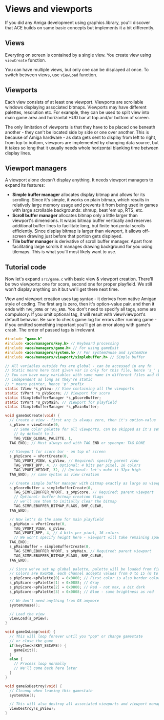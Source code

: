 # Views and viewports

If you did any Amiga development using graphics.library, you'll discover that
ACE builds on same basic concepts but implements it a bit differently.

## Views

Everyting on screen is contained by a single view. You create view using
`viewCreate` function.

You can have multiple views, but only one can be displayed at once. To switch
between views, use `viewLoad` function.

## Viewports

Each view consists of at least one viewport. Viewports are scrollable windows
displaying associated bitmaps. Viewports may have different palettes, resolution
etc. For example, they can be used to split view into main game area and
horizontal HUD bar at top and/or bottom of screen.

The only limitation of viewports is that they have to be placed one beneath
another - they can't be located side by side or one over another. This is
because of Amiga hardware - as data gets sent to display from left to right,
from top to bottom, viewpors are implemented by changing data source,
but it takes so long that it usually needs whole horizontal blanking time
between display lines.

## Viewport managers

A viewport alone doesn't display anything. It needs viewport managers to expand
its features:

- **Simple buffer manager** allocates display bitmap and allows for its
  scrolling. Since it's simple, it works on plain bitmap, which results
  in relatively large memory usage and prevents it from being used in games
  with large scrollable backgrounds: shmup, beat 'em up, RTS, etc.
- **Scroll buffer manager** allocates bitmap only a little larger than
  viewport's dimensions. It wraps bitmap buffer vertically and reserves
  additional buffer lines to facilitate long, but finite horizontal scrolls
  efficiently. Since display bitmap is larger than viewport, it allows
  off-screen drawing just before that portion gets displayed.
- **Tile buffer manager** is derivative of scroll buffer manager. Apart from
  facilitating large scrolls it manages drawing background for you using
  tilemaps. This is what you'll most likely want to use.

## Tutorial code

Now let's expand `src/game.c` with basic view & viewport creation. There'll be
two viewports: one for score, second one for proper playfield. We still won't
display anything on it but we'll get there next time.

View and viewport creation uses tag syntax - it derives from native Amigan style
of coding. The first arg is zero, then it's option-value pair, and then it ends
with `TAG_DONE` or `TAG_END`. You don't need to specify all tags, some are
compulsory. If you omit optional tag, it will result with view/viewport's
default behavior. Be sure to check game.log for errors after running game -
if you omitted something important you'll get an error along with game's crash.
The order of passed tags is irrelevant.

``` c
#include "game.h"
#include <ace/managers/key.h> // Keyboard processing
#include <ace/managers/game.h> // For using gameExit
#include <ace/managers/system.h> // For systemUnuse and systemUse
#include <ace/managers/viewport/simplebuffer.h> // Simple buffer

// All variables outside fns are global - can be accessed in any fn
// Static means here that given var is only for this file, hence 's_' prefix
// You can have many variables with same name in different files and they'll be
// independent as long as they're static
// * means pointer, hence 'p' prefix
static tView *s_pView; // View containing all the viewports
static tVPort *s_pVpScore; // Viewport for score
static tSimpleBufferManager *s_pScoreBuffer;
static tVPort *s_pVpMain; // Viewport for playfield
static tSimpleBufferManager *s_pMainBuffer;

void gameGsCreate(void) {
  // Create a view - first arg is always zero, then it's option-value
  s_pView = viewCreate(0,
    // Same color palette for all viewports, can be skipped as it's set
    // by default to 1.
    TAG_VIEW_GLOBAL_PALETTE, 1,
  TAG_END); // Must always end with TAG_END or synonym: TAG_DONE

  // Viewport for score bar - on top of screen
  s_pVpScore = vPortCreate(0,
    TAG_VPORT_VIEW, s_pView, // Required: specify parent view
    TAG_VPORT_BPP, 4, // Optional: 4 bits per pixel, 16 colors
    TAG_VPORT_HEIGHT, 32, // Optional: let's make it 32px high
  TAG_END); // same syntax as view creation

  // Create simple buffer manager with bitmap exactly as large as viewport
  s_pScoreBuffer = simpleBufferCreate(0,
    TAG_SIMPLEBUFFER_VPORT, s_pVpScore, // Required: parent viewport
    // Optional: buffer bitmap creation flags
    // we'll use them to initially clear the bitmap
    TAG_SIMPLEBUFFER_BITMAP_FLAGS, BMF_CLEAR,
  TAG_END);

  // Now let's do the same for main playfield
  s_pVpMain = vPortCreate(0,
    TAG_VPORT_VIEW, s_pView,
    TAG_VPORT_BPP, 4, // 4 bits per pixel, 16 colors
    // We won't specify height here - viewport will take remaining space.
  TAG_END);
  s_pMainBuffer = simpleBufferCreate(0,
    TAG_SIMPLEBUFFER_VPORT, s_pVpMain, // Required: parent viewport
    TAG_SIMPLEBUFFER_BITMAP_FLAGS, BMF_CLEAR,
  TAG_END);

  // Since we've set up global palette, palette will be loaded from first viewport
  // Colors are 0x0RGB, each channel accepts values from 0 to 15 (0 to F).
  s_pVpScore->pPalette[0] = 0x0000; // First color is also border color
  s_pVpScore->pPalette[1] = 0x0888; // Gray
  s_pVpScore->pPalette[2] = 0x0800; // Red - not max, a bit dark
  s_pVpScore->pPalette[3] = 0x0008; // Blue - same brightness as red

  // We don't need anything from OS anymore
  systemUnuse();

  // Load the view
  viewLoad(s_pView);
}

void gameGsLoop(void) {
  // This will loop forever until you "pop" or change gamestate
  // or close the game
  if(keyCheck(KEY_ESCAPE)) {
    gameExit();
  }
  else {
    // Process loop normally
    // We'll come back here later
  }
}

void gameGsDestroy(void) {
  // Cleanup when leaving this gamestate
  systemUse();

  // This will also destroy all associated viewports and viewport managers
  viewDestroy(s_pView);
}
```
